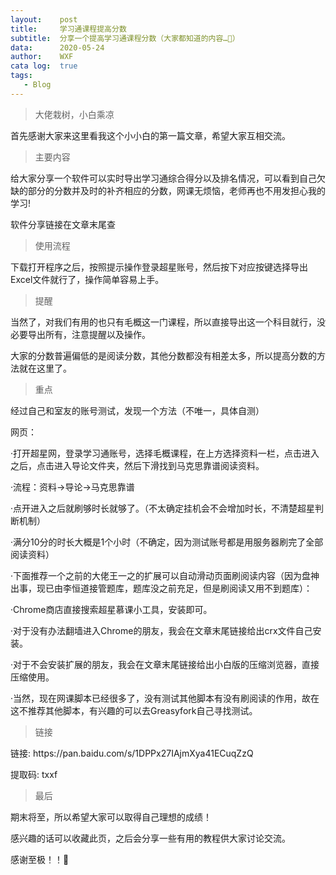 ```yaml
---
layout:    post
title:     学习通课程提高分数
subtitle:  分享一个提高学习通课程分数（大家都知道的内容…🙈）
data:      2020-05-24
author:    WXF
cata log:  true
tags:      
   - Blog
---
```


>大佬栽树，小白乘凉

首先感谢大家来这里看我这个小小白的第一篇文章，希望大家互相交流。

 >主要内容
  
 <p>给大家分享一个软件可以实时导出学习通综合得分以及排名情况，可以看到自己欠缺的部分的分数并及时的补齐相应的分数，网课无烦恼，老师再也不用发担心我的学习!
  
 <p>软件分享链接在文章末尾查
 
 >使用流程
 
 <p>下载打开程序之后，按照提示操作登录超星账号，然后按下对应按键选择导出Excel文件就行了，操作简单容易上手。
 
 >提醒
 
 <p>当然了，对我们有用的也只有毛概这一门课程，所以直接导出这一个科目就行，没必要导出所有，注意提醒以及操作。</p>
 
 <p>大家的分数普遍偏低的是阅读分数，其他分数都没有相差太多，所以提高分数的方法就在这里了。</p>
 
 >重点
 
 <p>经过自己和室友的账号测试，发现一个方法（不唯一，具体自测）</p>
 
<p> 网页：<p>
      <p>·打开超星网，登录学习通账号，选择毛概课程，在上方选择资料一栏，点击进入之后，点击进入导论文件夹，然后下滑找到马克思靠谱阅读资料。</p>
      <p>·流程：资料->导论->马克思靠谱</p>
      <p>·点开进入之后就刷够时长就够了。（不太确定挂机会不会增加时长，不清楚超星判断机制）</p>
      <p>·满分10分的时长大概是1个小时（不确定，因为测试账号都是用服务器刷完了全部阅读资料）</p>
      <p>·下面推荐一个之前的大佬王一之的扩展可以自动滑动页面刷阅读内容（因为盘神出事，现已由李恒道接管题库，题库没之前充足，但是刷阅读又用不到题库）：<p>
        <p>·Chrome商店直接搜索超星慕课小工具，安装即可。</p>
        <p>·对于没有办法翻墙进入Chrome的朋友，我会在文章末尾链接给出crx文件自己安装。</p>
        <p>·对于不会安装扩展的朋友，我会在文章末尾链接给出小白版的压缩浏览器，直接压缩使用。</p>
        <p>·当然，现在网课脚本已经很多了，没有测试其他脚本有没有刷阅读的作用，故在这不推荐其他脚本，有兴趣的可以去Greasyfork自己寻找测试。</p>
 
  >链接
  
  <p>链接: https://pan.baidu.com/s/1DPPx27IAjmXya41ECuqZzQ </p>
 <p> 提取码: txxf</p>
  
  >最后
  
  <p>期末将至，所以希望大家可以取得自己理想的成绩！</p>
  
  
 <p> 感兴趣的话可以收藏此页，之后会分享一些有用的教程供大家讨论交流。</p>
 <p> 感谢至极！！🙈</p>
  
      
